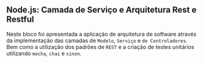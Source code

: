 ## Node.js: Camada de Serviço e Arquitetura Rest e Restful

Neste bloco foi apresentada a aplicação de arquitetura de software através da implementação das camadas de `Modelo`, `Serviço` e `de Controladores`. Bem como a utilização dos padrões de `REST` e a criação de testes unitários utilizando `mocha`, `chai` e `sinon`.
